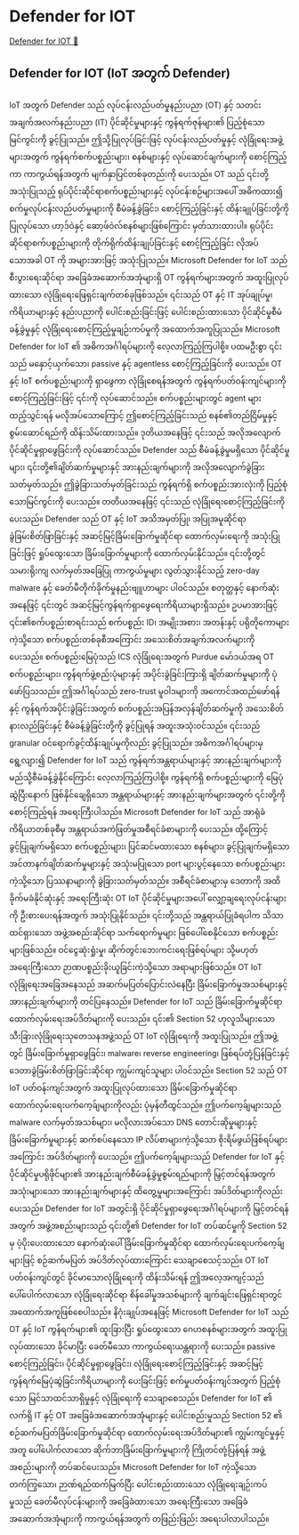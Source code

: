 # Defender for IOT

[Defender for IOT 🔗](https://www.coursera.org/learn/advanced-cybersecurity-concepts-and-capstone-project/lecture/HXZp7/defender-for-iot)

## Defender for IOT (IoT အတွက် Defender)

IoT အတွက် Defender သည် လုပ်ငန်းလည်ပတ်မှုနည်းပညာ (OT) နှင့် သတင်းအချက်အလက်နည်းပညာ (IT) ပိုင်ဆိုင်မှုများနှင့် ကွန်ရက်ဇုန်များ၏ ပြည့်စုံသောမြင်ကွင်းကို ခွင့်ပြုသည်။ ဤသို့ပြုလုပ်ခြင်းဖြင့် လုပ်ငန်းလည်ပတ်မှုနှင့် လုံခြုံရေးအဖွဲ့များအတွက် ကွန်ရက်စက်ပစ္စည်းများ၊ စနစ်များနှင့် လုပ်ဆောင်ချက်များကို စောင့်ကြည့်ကာ ကာကွယ်ရန်အတွက် မျက်နှာပြင်တစ်ခုတည်းကို ပေးသည်။ OT သည် ၎င်းတို့အသုံးပြုသည့် ရုပ်ပိုင်းဆိုင်ရာစက်ပစ္စည်းများနှင့် လုပ်ငန်းစဉ်များအပေါ် အဓိကထား၍ စက်မှုလုပ်ငန်းလည်ပတ်မှုများကို စီမံခန့်ခွဲခြင်း၊ စောင့်ကြည့်ခြင်းနှင့် ထိန်းချုပ်ခြင်းတို့ကို ပြုလုပ်သော ဟာ့ဒ်ဝဲနှင့် ဆော့ဖ်ဝဲလ်စနစ်များဖြစ်ကြောင်း မှတ်သားထားပါ။ ရုပ်ပိုင်းဆိုင်ရာစက်ပစ္စည်းများကို တိုက်ရိုက်ထိန်းချုပ်ခြင်းနှင့် စောင့်ကြည့်ခြင်း လိုအပ်သောအခါ OT ကို အများအားဖြင့် အသုံးပြုသည်။ Microsoft Defender for IoT သည် စီးပွားရေးဆိုင်ရာ အခြေခံအဆောက်အအုံများရှိ OT ကွန်ရက်များအတွက် အထူးပြုလုပ်ထားသော လုံခြုံရေးဖြေရှင်းချက်တစ်ခုဖြစ်သည်။ ၎င်းသည် OT နှင့် IT အုပ်ချုပ်မှု၊ ကိရိယာများနှင့် နည်းပညာကို ပေါင်းစည်းခြင်းဖြင့် ပေါင်းစည်းထားသော ပိုင်ဆိုင်မှုစီမံခန့်ခွဲမှုနှင့် လုံခြုံရေးစောင့်ကြည့်မှုချဉ်းကပ်မှုကို အထောက်အကူပြုသည်။ Microsoft Defender for IoT ၏ အဓိကအင်္ဂါရပ်များကို လေ့လာကြည့်ကြပါစို့။ ပထမဦးစွာ ၎င်းသည် မနှောင့်ယှက်သော၊ passive နှင့် agentless စောင့်ကြည့်ခြင်းကို ပေးသည်။ OT နှင့် IoT စက်ပစ္စည်းများကို ရှာဖွေကာ လုံခြုံစေရန်အတွက် ကွန်ရက်ပတ်ဝန်းကျင်များကို စောင့်ကြည့်ခြင်းဖြင့် ၎င်းကို လုပ်ဆောင်သည်။ စက်ပစ္စည်းများတွင် agent များထည့်သွင်းရန် မလိုအပ်သောကြောင့် ဤစောင့်ကြည့်ခြင်းသည် စနစ်၏တည်ငြိမ်မှုနှင့် စွမ်းဆောင်ရည်ကို ထိန်းသိမ်းထားသည်။ ဒုတိယအနေဖြင့် ၎င်းသည် အလိုအလျောက်ပိုင်ဆိုင်မှုရှာဖွေခြင်းကို လုပ်ဆောင်သည်။ Defender သည် စီမံခန့်ခွဲမှုမရှိသော ပိုင်ဆိုင်မှုများ၊ ၎င်းတို့၏ချိတ်ဆက်မှုများနှင့် အားနည်းချက်များကို အလိုအလျောက်ခွဲခြားသတ်မှတ်သည်။ ဤခွဲခြားသတ်မှတ်ခြင်းသည် ကွန်ရက်ရှိ စက်ပစ္စည်းအားလုံးကို ပြည့်စုံသောမြင်ကွင်းကို ပေးသည်။ တတိယအနေဖြင့် ၎င်းသည် လုံခြုံရေးစောင့်ကြည့်ခြင်းကို ပေးသည်။ Defender သည် OT နှင့် IoT အသိအမှတ်ပြု၊ အပြုအမူဆိုင်ရာ ခွဲခြမ်းစိတ်ဖြာခြင်းနှင့် အဆင့်မြင့်ခြိမ်းခြောက်မှုဆိုင်ရာ ထောက်လှမ်းရေးကို အသုံးပြုခြင်းဖြင့် ရှုပ်ထွေးသော ခြိမ်းခြောက်မှုများကို ထောက်လှမ်းနိုင်သည်။ ၎င်းတို့တွင် သမားရိုးကျ လက်မှတ်အခြေပြု ကာကွယ်မှုများ လွတ်သွားနိုင်သည့် zero-day malware နှင့် ခေတ်မီတိုက်ခိုက်မှုနည်းဗျူဟာများ ပါဝင်သည်။ စတုတ္ထနှင့် နောက်ဆုံးအနေဖြင့် ၎င်းတွင် အဆင့်မြင့်ကွန်ရက်ရှာဖွေရေးကိရိယာများရှိသည်။ ဥပမာအားဖြင့် ၎င်း၏စက်ပစ္စည်းစာရင်းသည် စက်ပစ္စည်း ID၊ အမျိုးအစား၊ အတန်းနှင့် ပရိုတိုကောများကဲ့သို့သော စက်ပစ္စည်းတစ်ခုစီအကြောင်း အသေးစိတ်အချက်အလက်များကို ပေးသည်။ စက်ပစ္စည်းမြေပုံသည် ICS လုံခြုံရေးအတွက် Purdue မော်ဒယ်အရ OT စက်ပစ္စည်းများ၊ ကွန်ရက်ဖွဲ့စည်းပုံများနှင့် အပိုင်းခွဲခြင်းကြားရှိ ချိတ်ဆက်မှုများကို ပုံဖော်ပြသသည်။ ဤအင်္ဂါရပ်သည် zero-trust မူဝါဒများကို အကောင်အထည်ဖော်ရန်နှင့် ကွန်ရက်အပိုင်းခွဲခြင်းအတွက် စက်ပစ္စည်းအပြန်အလှန်ချိတ်ဆက်မှုကို အသေးစိတ်နားလည်ခြင်းနှင့် စီမံခန့်ခွဲခြင်းတို့ကို ခွင့်ပြုရန် အထူးအသုံးဝင်သည်။ ၎င်းသည် granular ဝင်ရောက်ခွင့်ထိန်းချုပ်မှုကိုလည်း ခွင့်ပြုသည်။ အဓိကအင်္ဂါရပ်များမှ ရွေ့လျား၍ Defender for IoT သည် ကွန်ရက်အန္တရာယ်များနှင့် အားနည်းချက်များကို မည်သို့စီမံခန့်ခွဲနိုင်ကြောင်း လေ့လာကြည့်ကြပါစို့။ ကွန်ရက်ရှိ စက်ပစ္စည်းများကို မြေပုံဆွဲပြီးနောက် ဖြစ်နိုင်ချေရှိသော အန္တရာယ်များနှင့် အားနည်းချက်များအတွက် ၎င်းတို့ကို စောင့်ကြည့်ရန် အရေးကြီးပါသည်။ Microsoft Defender for IoT သည် အာရုံခံကိရိယာတစ်ခုစီမှ အန္တရာယ်အကဲဖြတ်မှုအစီရင်ခံစာများကို ပေးသည်။ ထို့ကြောင့် ခွင့်ပြုချက်မရှိသော စက်ပစ္စည်းများ၊ ပြင်ဆင်မထားသော စနစ်များ၊ ခွင့်ပြုချက်မရှိသော အင်တာနက်ချိတ်ဆက်မှုများနှင့် အသုံးမပြုသော port များပွင့်နေသော စက်ပစ္စည်းများကဲ့သို့သော ပြဿနာများကို ခွဲခြားသတ်မှတ်သည်။ အစီရင်ခံစာများမှ ဒေတာကို အထိခိုက်မခံနိုင်ဆုံးနှင့် အရေးကြီးဆုံး OT IoT ပိုင်ဆိုင်မှုများအပေါ် လျှော့ချရေးလုပ်ငန်းများကို ဦးစားပေးရန်အတွက် အသုံးပြုနိုင်သည်။ ၎င်းတို့သည် အန္တရာယ်ပြုခံရပါက သိသာထင်ရှားသော အဖွဲ့အစည်းဆိုင်ရာ သက်ရောက်မှုများ ဖြစ်ပေါ်စေနိုင်သော စက်ပစ္စည်းများဖြစ်သည်။ ဝင်ငွေဆုံးရှုံးမှု၊ ဆိုက်တွင်းဘေးကင်းရေးဖြစ်ရပ်များ သို့မဟုတ် အရေးကြီးသော ဉာဏပစ္စည်းခိုးယူခြင်းကဲ့သို့သော အရာများဖြစ်သည်။ OT IoT လုံခြုံရေးအခြေအနေသည် အဆက်မပြတ်ပြောင်းလဲနေပြီး ခြိမ်းခြောက်မှုအသစ်များနှင့် အားနည်းချက်များကို တင်ပြနေသည်။ Defender for IoT သည် ခြိမ်းခြောက်မှုဆိုင်ရာ ထောက်လှမ်းရေးအပ်ဒိတ်များကို ပေးသည်။ ၎င်း၏ Section 52 ဟုလူသိများသော သီးခြားလုံခြုံရေးသုတေသနအဖွဲ့သည် OT IoT လုံခြုံရေးကို အထူးပြုသည်။ ဤအဖွဲ့တွင် ခြိမ်းခြောက်မှုရှာဖွေခြင်း၊ malware၊ reverse engineering၊ ဖြစ်ရပ်တုံ့ပြန်ခြင်းနှင့် ဒေတာခွဲခြမ်းစိတ်ဖြာခြင်းဆိုင်ရာ ကျွမ်းကျင်သူများ ပါဝင်သည်။ Section 52 သည် OT IoT ပတ်ဝန်းကျင်အတွက် အထူးပြုလုပ်ထားသော ခြိမ်းခြောက်မှုဆိုင်ရာ ထောက်လှမ်းရေးပက်ကေ့ခ်ျများကိုလည်း ပုံမှန်တီထွင်သည်။ ဤပက်ကေ့ခ်ျများသည် malware လက်မှတ်အသစ်များ၊ မလိုလားအပ်သော DNS တောင်းဆိုမှုများနှင့် ခြိမ်းခြောက်မှုများနှင့် ဆက်စပ်နေသော IP လိပ်စာများကဲ့သို့သော စိုးရိမ်ဖွယ်ဖြစ်ရပ်များအကြောင်း အပ်ဒိတ်များကို ပေးသည်။ ဤပက်ကေ့ခ်ျများသည် Defender for IoT နှင့် ပိုင်ဆိုင်မှုပရိုဖိုင်များ၏ အားနည်းချက်စီမံခန့်ခွဲမှုစွမ်းရည်များကို မြှင့်တင်ရန်အတွက် အသုံးများသော အားနည်းချက်များနှင့် ထိတွေ့မှုများအကြောင်း အပ်ဒိတ်များကိုလည်း ပေးသည်။ Defender for IoT အတွင်းရှိ ပိုင်ဆိုင်မှုရှာဖွေရေးအင်္ဂါရပ်များကို မြှင့်တင်ရန်အတွက် အဖွဲ့အစည်းများသည် ၎င်းတို့၏ Defender for IoT တပ်ဆင်မှုကို Section 52 မှ ပံ့ပိုးပေးထားသော နောက်ဆုံးပေါ်ခြိမ်းခြောက်မှုဆိုင်ရာ ထောက်လှမ်းရေးပက်ကေ့ခ်ျများဖြင့် စဉ်ဆက်မပြတ် အပ်ဒိတ်လုပ်ထားကြောင်း သေချာစေသင့်သည်။ OT IoT ပတ်ဝန်းကျင်တွင် ခိုင်မာသောလုံခြုံရေးကို ထိန်းသိမ်းရန် ဤအလေ့အကျင့်သည် ပေါ်ပေါက်လာသော လုံခြုံရေးဆိုင်ရာ စိန်ခေါ်မှုအသစ်များကို ချက်ချင်းဖြေရှင်းရာတွင် အထောက်အကူဖြစ်စေပါသည်။ နိဂုံးချုပ်အနေဖြင့် Microsoft Defender for IoT သည် OT နှင့် IoT ကွန်ရက်များ၏ ထူးခြားပြီး ရှုပ်ထွေးသော ဂေဟစနစ်များအတွက် အထူးပြုလုပ်ထားသော ခိုင်မာပြီး ခေတ်မီသော ကာကွယ်ရေးယန္တရားကို ပေးသည်။ passive စောင့်ကြည့်ခြင်း၊ ပိုင်ဆိုင်မှုရှာဖွေခြင်း၊ လုံခြုံရေးစောင့်ကြည့်ခြင်းနှင့် အဆင့်မြင့်ကွန်ရက်မြေပုံဆွဲခြင်းကိရိယာများကို ပေးခြင်းဖြင့် စက်မှုပတ်ဝန်းကျင်အတွက် ပြည့်စုံသော မြင်သာထင်သာရှိမှုနှင့် လုံခြုံရေးကို သေချာစေသည်။ Defender for IoT ၏ လက်ရှိ IT နှင့် OT အခြေခံအဆောက်အအုံများနှင့် ပေါင်းစည်းမှုသည် Section 52 ၏ စဉ်ဆက်မပြတ်ခြိမ်းခြောက်မှုဆိုင်ရာ ထောက်လှမ်းရေးအပ်ဒိတ်များ၏ ကျွမ်းကျင်မှုနှင့်အတူ ပေါ်ပေါက်လာသော ဆိုက်ဘာခြိမ်းခြောက်မှုများကို ကြိုတင်တုံ့ပြန်ရန် အဖွဲ့အစည်းများကို တပ်ဆင်ပေးသည်။ Microsoft Defender for IoT ကဲ့သို့သော တက်ကြွသော၊ ဉာဏ်ရည်ထက်မြက်ပြီး ပေါင်းစည်းထားသော လုံခြုံရေးချဉ်းကပ်မှုသည် ခေတ်မီလုပ်ငန်းများကို အခြေခံထားသော အရေးကြီးသော အခြေခံအဆောက်အအုံများကို ကာကွယ်ရန်အတွက် တဖြည်းဖြည်း အရေးပါလာပါသည်။

